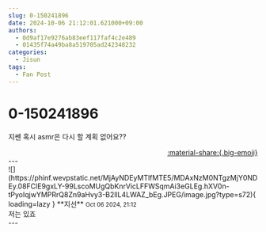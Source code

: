 ```yaml
---
slug: 0-150241896
date: 2024-10-06 21:12:01.621000+09:00
authors:
  - 0d9af17e9276ab83eef117faf4c2e489
  - 01435f74a49ba8a519705ad242348232
categories:
  - Jisun
tags:
  - Fan Post
---
```


# 0-150241896

<div class="post-container" markdown="1">
<div class="content-container md-sidebar__scrollwrap" markdown="1">

지쎈 혹시 asmr은 다시 할 계획 없어요??

</div>
</div>

<div style="text-align: right;" markdown="1">
<a href="https://weverse.io/fromis9/fanpost/0-150241896" style="text-align: right;">:material-share:{.big-emoji}</a>
</div>
---

<div class="comments-container md-sidebar__scrollwrap" markdown="1">
<div class="comment" markdown="1">
<div class='id-container' markdown="1">
![](https://phinf.wevpstatic.net/MjAyNDEyMTlfMTE5/MDAxNzM0NTgzMjY0NDEy.08FClE9gxLY-99LscoMUgQbKnrVicLFFWSqmAi3eGLEg.hXV0n-tPyoIqjwYMPRrQ8Zn9aHvy3-B2llL4LWAZ_bEg.JPEG/image.jpg?type=s72){ loading=lazy }
**<span class="artist">지선</span>** <small>Oct 06 2024, 21:12</small><br>
</div>
<div class='comment-body' markdown="1">
저는 있죠
</div>
</div>
</div>
---
